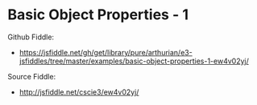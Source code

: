 # Basic Object Properties - 1

Github Fiddle:
- https://jsfiddle.net/gh/get/library/pure/arthurian/e3-jsfiddles/tree/master/examples/basic-object-properties-1-ew4v02yj/

Source Fiddle:
- http://jsfiddle.net/cscie3/ew4v02yj/

